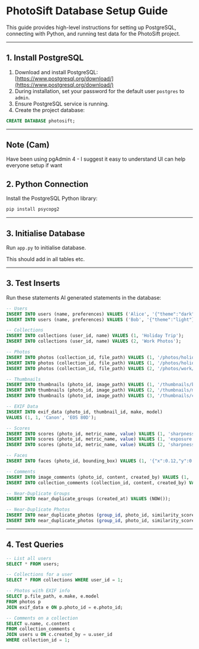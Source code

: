 # PhotoSift Database Setup Guide

This guide provides high-level instructions for setting up PostgreSQL, connecting with Python, and running test data for the PhotoSift project.

---

## 1. Install PostgreSQL

1. Download and install PostgreSQL: [https://www.postgresql.org/download/](https://www.postgresql.org/download/)
2. During installation, set your password for the default user `postgres` to `admin`.
3. Ensure PostgreSQL service is running.
4. Create the project database:

```sql
CREATE DATABASE photosift;
```

---

## Note (Cam)
Have been using pgAdmin 4 - I suggest it easy to understand UI can help everyone setup if want

## 2. Python Connection

Install the PostgreSQL Python library:

```bash
pip install psycopg2
```
---

## 3. Initialise Database

Run `app.py` to initialise database. 

This should add in all tables etc.



---

## 3. Test Inserts

Run these statements AI generated statements in the database:

```sql
-- Users
INSERT INTO users (name, preferences) VALUES ('Alice', '{"theme":"dark"}');
INSERT INTO users (name, preferences) VALUES ('Bob', '{"theme":"light"}');

-- Collections
INSERT INTO collections (user_id, name) VALUES (1, 'Holiday Trip');
INSERT INTO collections (user_id, name) VALUES (2, 'Work Photos');

-- Photos
INSERT INTO photos (collection_id, file_path) VALUES (1, '/photos/holiday/beach.jpg');
INSERT INTO photos (collection_id, file_path) VALUES (1, '/photos/holiday/mountains.jpg');
INSERT INTO photos (collection_id, file_path) VALUES (2, '/photos/work/conference.jpg');

-- Thumbnails
INSERT INTO thumbnails (photo_id, image_path) VALUES (1, '/thumbnails/beach_thumb.jpg');
INSERT INTO thumbnails (photo_id, image_path) VALUES (2, '/thumbnails/mountains_thumb.jpg');
INSERT INTO thumbnails (photo_id, image_path) VALUES (3, '/thumbnails/conference_thumb.jpg');

-- EXIF Data
INSERT INTO exif_data (photo_id, thumbnail_id, make, model)
VALUES (1, 1, 'Canon', 'EOS 80D');

-- Scores
INSERT INTO scores (photo_id, metric_name, value) VALUES (1, 'sharpness', 0.92);
INSERT INTO scores (photo_id, metric_name, value) VALUES (1, 'exposure', 0.75);
INSERT INTO scores (photo_id, metric_name, value) VALUES (2, 'sharpness', 0.88);

-- Faces
INSERT INTO faces (photo_id, bounding_box) VALUES (1, '{"x":0.12,"y":0.33,"w":0.25,"h":0.30}');

-- Comments
INSERT INTO image_comments (photo_id, content, created_by) VALUES (1, 'Beautiful beach photo!', 2);
INSERT INTO collection_comments (collection_id, content, created_by) VALUES (1, 'Can’t wait to see more holiday pics!', 2);

-- Near-Duplicate Groups
INSERT INTO near_duplicate_groups (created_at) VALUES (NOW());

-- Near-Duplicate Photos
INSERT INTO near_duplicate_photos (group_id, photo_id, similarity_score) VALUES (1, 1, 0.95);
INSERT INTO near_duplicate_photos (group_id, photo_id, similarity_score) VALUES (1, 2, 0.90);
```

---

## 4. Test Queries

```sql
-- List all users
SELECT * FROM users;

-- Collections for a user
SELECT * FROM collections WHERE user_id = 1;

-- Photos with EXIF info
SELECT p.file_path, e.make, e.model
FROM photos p
JOIN exif_data e ON p.photo_id = e.photo_id;

-- Comments on a collection
SELECT u.name, c.content
FROM collection_comments c
JOIN users u ON c.created_by = u.user_id
WHERE collection_id = 1;
```
